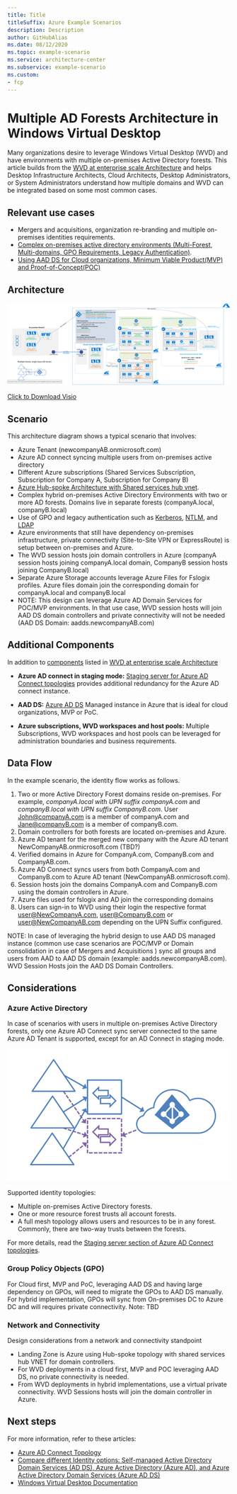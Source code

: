 ```yaml
---
title: Title
titleSuffix: Azure Example Scenarios
description: Description
author: GitHubAlias
ms.date: 08/12/2020
ms.topic: example-scenario
ms.service: architecture-center
ms.subservice: example-scenario
ms.custom:
- fcp
---
```


# Multiple AD Forests Architecture in Windows Virtual Desktop

Many organizations desire to leverage Windows Virtual Desktop (WVD) and have environments with multiple on-premises Active Directory forests. This article builds from the [WVD at enterprise scale Architecture](./windows-virtual-desktop.md) and helps Desktop Infrastructure Architects, Cloud Architects, Desktop Administrators, or System Administrators understand how multiple domains and WVD can be integrated based on some most common cases.

## Relevant use cases

- Mergers and acquisitions, organization re-branding and multiple on-premises identities requirements. 
- [Complex on-premises active directory environments (Multi-Forest, Multi-domains, GPO Requirements, Legacy Authentication)](https://docs.microsoft.com/en-us/azure/active-directory-domain-services/concepts-resource-forest).
- [Using AAD DS for Cloud organizations, Minimum Viable Product(MVP) and Proof-of-Concept(POC)](https://docs.microsoft.com/en-us/azure/virtual-desktop/overview)

## Architecture

![WVD Multiple AD Forests architecture diagram](images/WVD-two-forest-hybrid-with-VPN-to-Azure-AADDS-POC.png)

<a href="images/WVD-two-forest-hybrid-with-VPN-to-Azure-AADDS-POC.vsdx" download>Click to Download Visio</a>

## Scenario
This architecture diagram shows a typical scenario that involves:

- Azure Tenant (newcompanyAB.onmicrosoft.com)
- Azure AD connect syncing multiple users from on-premises active directory
- Different Azure subscriptions (Shared Services Subscription, Subscription for Company A, Subscription for Company B)
- [Azure Hub-spoke Architecture with Shared services hub vnet](https://docs.microsoft.com/en-us/azure/architecture/reference-architectures/hybrid-networking/hub-spoke).
- Complex hybrid on-premises Active Directory Environments with two or more AD forests. Domains live in separate forests (companyA.local, companyB.local)
- Use of GPO and legacy authentication such as [Kerberos](https://docs.microsoft.com/en-us/windows-server/security/kerberos/kerberos-authentication-overview), [NTLM](https://docs.microsoft.com/en-us/windows-server/security/kerberos/ntlm-overview), and [LDAP](https://social.technet.microsoft.com/wiki/contents/articles/2980.ldap-over-ssl-ldaps-certificate.aspx)
- Azure environments that still have dependency on-premises infrastructure, private connectivity (Site-to-Site VPN or ExpressRoute) is setup between on-premises and Azure.
- The WVD session hosts join domain controllers in Azure (companyA session hosts joining companyA.local domain, CompanyB session hosts joining CompanyB.local)
- Separate Azure Storage accounts leverage Azure Files for Fslogix profiles. Azure files domain join the corresponding domain for companyA.local and companyB.local
- NOTE: This design can leverage  Azure AD Domain Services for POC/MVP environments. In that use case, WVD session hosts will join AAD DS domain controllers and private connectivity will not be needed (AAD DS Domain: aadds.newcompanyAB.com)

## Additional Components

In addition to [components](https://docs.microsoft.com/en-us/azure/architecture/example-scenario/wvd/windows-virtual-desktop#components-you-manage) listed in [WVD at enterprise scale Architecture](./windows-virtual-desktop.md)

- **Azure AD connect in staging mode:** [Staging server for Azure AD Connect topologies](https://docs.microsoft.com/azure/active-directory/hybrid/plan-connect-topologies#staging-server)  provides additional redundancy for the Azure AD connect instance.

- **AAD DS:** [Azure AD DS](https://docs.microsoft.com/en-us/azure/active-directory-domain-services/overview) Managed instance in Azure that is ideal for cloud organizations, MVP or PoC.

- **Azure subscriptions, WVD workspaces and host pools:** Multiple Subscriptions, WVD workspaces and host pools can be leveraged for administration boundaries and business requirements. 


## Data Flow

In the example scenario, the identity flow works as follows.

1. Two or more Active Directory Forest domains reside on-premises. For example, *companyA.local with UPN suffix companyA.com* and *companyB.local with UPN suffix CompanyB.com*. User John@companyA.com is a member of companyA.com and Jane@companyB.com is a member of companyB.com.
2. Domain controllers for both forests are located on-premises and Azure.
3. Azure AD tenant for the merged new company with the Azure AD tenant NewCompanyAB.onmicrosoft.com (TBD?)
4. Verified domains in Azure for CompanyA.com, CompanyB.com and CompanyAB.com.
5. Azure AD Connect syncs users from both CompanyA.com and CompanyB.com to Azure AD tenant (NewCompanyAB.onmicrosoft.com).
6. Session hosts join the domains CompanyA.com and CompanyB.com using the domain controllers in Azure.
7. Azure files used for fslogix and AD join the corresponding domains
8. Users can sign-in to WVD using their login the respective format user@NewCompanyA.com, user@CompanyB.com or user@NewCompanyAB.com depending on the UPN Suffix configured.

NOTE: In case of leveraging the hybrid design to use AAD DS managed instance (common use case scenarios are POC/MVP or Domain consolidation in case of Mergers and Acquisitions ) sync all groups and users from AAD to AAD DS domain (example: aadds.newcompanyAB.com).  WVD Session Hosts join the AAD DS Domain Controllers.

## Considerations

### Azure Active Directory

In case of scenarios with users in multiple on-premises Active Directory forests, only one Azure AD Connect sync server connected to the same Azure AD Tenant is supported, except for an AD Connect in staging mode. 

![WVD Multiple AD Forests design considerations](images/wvd-multiple-forests.png)

Supported identity topologies:

- Multiple on-premises Active Directory forests.  
- One or more resource forest trusts all account forests.
- A full mesh topology allows users and resources to be in any forest. Commonly, there are two-way trusts between the forests.

For more details, read the [Staging server section of Azure AD Connect topologies](https://docs.microsoft.com/azure/active-directory/hybrid/plan-connect-topologies#staging-server).

### Group Policy Objects (GPO)

For Cloud first, MVP and PoC, leveraging AAD DS and having large dependency on GPOs, will need to migrate the GPOs to AAD DS manually.
For hybrid implementation, GPOs will sync from On-premises DC to Azure DC and will requires private connectivity.
Note: TBD

### Network and Connectivity

Design considerations from a network and connectivity standpoint
- Landing Zone is Azure using Hub-spoke topology with shared services hub VNET for domain controllers.
- For WVD deployments in a cloud first, MVP and POC leveraging AAD DS, no private connectivity is needed. 
- From WVD deployments in hybrid implementations, use a virtual private connectivity. WVD Sessions hosts will join the domain controller in Azure.


## Next steps

For more information, refer to these articles:

- [Azure AD Connect Topology](https://docs.microsoft.com/azure/active-directory/hybrid/plan-connect-topologies)
- [Compare different Identity options: Self-managed Active Directory Domain Services (AD DS), Azure Active Directory (Azure AD), and Azure Active Directory Domain Services (Azure AD DS)](https://docs.microsoft.com/azure/active-directory-domain-services/compare-identity-solutions)
- [Windows Virtual Desktop Documentation](https://docs.microsoft.com/azure/virtual-desktop/)
